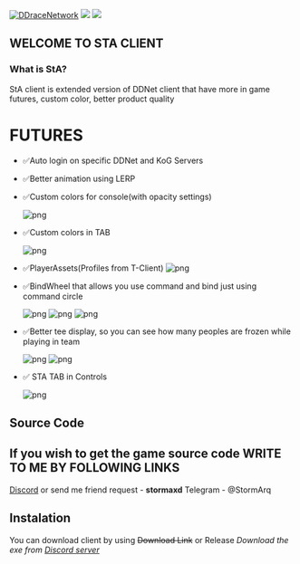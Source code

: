 [![DDraceNetwork](https://cdn.discordapp.com/attachments/1056897504211370004/1176966640504676486/gui_logo.png?ex=6570ca9a&is=655e559a&hm=0d179414b9c0859fe17bd1d34279119cb1145fc47f490c2f333c1b49b344cf76&)](https://ddnet.org) [![](https://github.com/ddnet/ddnet/workflows/Build/badge.svg)](https://github.com/ddnet/ddnet/actions?query=workflow%3ABuild+event%3Apush+branch%3Amaster) [![](https://codecov.io/gh/ddnet/ddnet/branch/master/graph/badge.svg)](https://codecov.io/gh/ddnet/ddnet/branch/master)

WELCOME TO STA CLIENT
---------------

### What is StA?

StA client is extended version of DDNet client that have more in game futures, custom color, better product quality

FUTURES
=======

- ✅Auto login on specific DDNet and KoG Servers
- ✅Better animation using LERP
- ✅Custom colors for console(with opacity settings)

  ![png](https://i.imgur.com/QAPSvSr.png)

- ✅Custom colors in TAB

  ![png](https://i.imgur.com/A9wGGtb.png)
- ✅PlayerAssets(Profiles from T-Client)
  ![png](https://i.imgur.com/agtBLGU.jpeg)
- ✅BindWheel that allows you use command and bind just using command circle

  ![png](https://i.imgur.com/VZ0htwS.png)
  ![png](https://i.imgur.com/yUMwSMe.png)
  ![png](https://i.imgur.com/WP5ksYI.png)

- ✅Better tee display, so you can see how many peoples are frozen while playing in team

  ![png](https://i.imgur.com/Ml3TyBZ.png)
  ![png](https://i.imgur.com/FoVW4Ho.png)

- ✅ STA TAB in Controls

  ![png](https://i.imgur.com/w0dnoJQ.png)


Source Code
---------
## If you wish to get the game source code WRITE TO ME BY FOLLOWING LINKS
[Discord](https://discordapp.com/users/479926515908214795) or send me friend request - **stormaxd**
Telegram - @StormArq

Instalation
-------
You can download client by using ~~Download Link~~ or Release
_Download the exe from [Discord server](https://discord.gg/MratBSWsMP)_






















